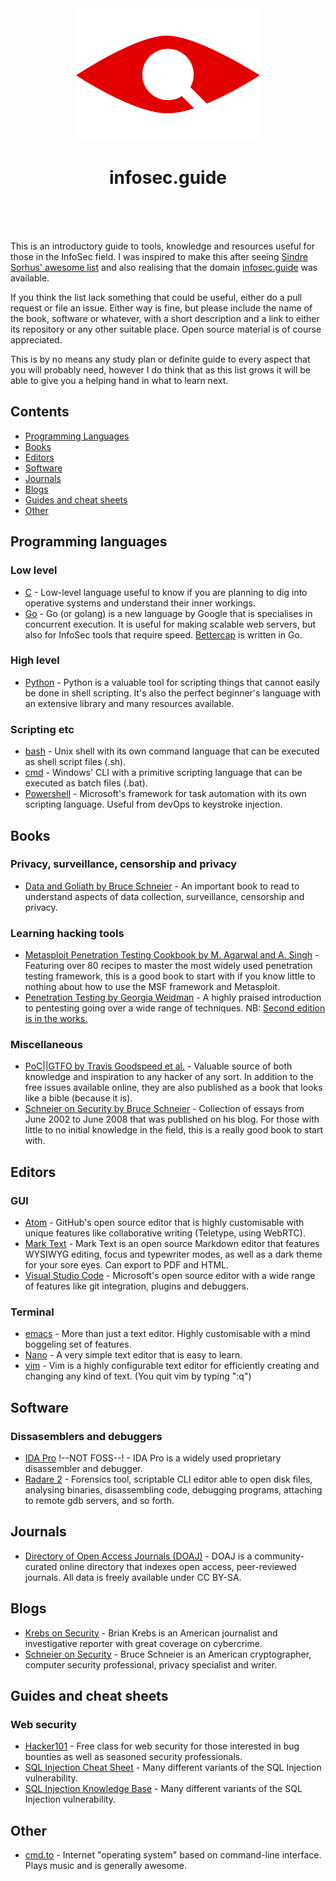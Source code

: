 <div align="center" style="max-width:100%">
	<img width="300" src="media/logo.svg" alt="infosec.guide">
	<h1 align="center">infosec.guide</h1>
	<br><br><br>
</div>

This is an introductory guide to tools, knowledge and resources useful for those in the InfoSec field. I was inspired to make this after seeing [Sindre Sorhus' awesome list](https://github.com/sindresorhus/awesome/) and also realising that the domain [infosec.guide](http://infosec.guide/) was available.

If you think the list lack something that could be useful, either do a pull request or file an issue. Either way is fine, but please include the name of the book, software or whatever, with a short description and a link to either its repository or any other suitable place. Open source material is of course appreciated.

This is by no means any study plan or definite guide to every aspect that you will probably need, however I do think that as this list grows it will be able to give you a helping hand in what to learn next.

## Contents

- [Programming Languages](#programming-languages)
- [Books](#books)
- [Editors](#editors)
- [Software](#software)
- [Journals](#journals)
- [Blogs](#blogs)
- [Guides and cheat sheets](#guides-and-cheat-sheets)
- [Other](#other)

## Programming languages

### Low level

- [C](https://en.wikipedia.org/wiki/C_\(programming_language\)) - Low-level language useful to know if you are planning to dig into operative systems and understand their inner workings.
- [Go](https://golang.org/) - Go (or golang) is a new language by Google that is specialises in concurrent execution. It is useful for making scalable web servers, but also for InfoSec tools that require speed. [Bettercap](https://github.com/bettercap/bettercap) is written in Go.

### High level

- [Python](https://www.python.org/) - Python is a valuable tool for scripting things that cannot easily be done in shell scripting. It's also the perfect beginner's language with an extensive library and many resources available.

### Scripting etc

- [bash](https://www.gnu.org/software/bash/) - Unix shell with its own command language that can be executed as shell script files (.sh).
- [cmd](https://en.wikipedia.org/wiki/Cmd.exe) - Windows' CLI with a primitive scripting language that can be executed as batch files (.bat).
- [Powershell](https://github.com/powershell/powershell) - Microsoft's framework for task automation with its own scripting language. Useful from devOps to keystroke injection.

## Books

### Privacy, surveillance, censorship and privacy

- [Data and Goliath by Bruce Schneier](https://www.schneier.com/books/data_and_goliath/) - An important book to read to understand aspects of data collection, surveillance, censorship and privacy.

### Learning hacking tools

- [Metasploit Penetration Testing Cookbook by M. Agarwal and A. Singh](https://www.packtpub.com/networking-and-servers/metasploit-penetration-testing-cookbook) - Featuring over 80 recipes to master the most widely used penetration testing framework, this is a good book to start with if you know little to nothing about how to use the MSF framework and Metasploit.
- [Penetration Testing by Georgia Weidman](https://nostarch.com/pentesting) - A highly praised introduction to pentesting going over a wide range of techniques. NB: [Second edition is in the works.](https://twitter.com/georgiaweidman/status/1001162312965869568)

### Miscellaneous

- [PoC||GTFO by Travis Goodspeed et al.](https://www.alchemistowl.org/pocorgtfo/) - Valuable source of both knowledge and inspiration to any hacker of any sort. In addition to the free issues available online, they are also published as a book that looks like a bible (because it is).
- [Schneier on Security by Bruce Schneier](https://www.schneier.com/books/schneier_on_security/) - Collection of essays from June 2002 to June 2008 that was published on his blog. For those with little to no initial knowledge in the field, this is a really good book to start with.

## Editors

### GUI

- [Atom](https://github.com/atom/atom) - GitHub's open source editor that is highly customisable with unique features like collaborative writing (Teletype, using WebRTC).
- [Mark Text](https://github.com/marktext/marktext/) - Mark Text is an open source Markdown editor that features WYSIWYG editing, focus and typewriter modes, as well as a dark theme for your sore eyes. Can export to PDF and HTML.
- [Visual Studio Code](https://github.com/Microsoft/vscode) - Microsoft's open source editor with a wide range of features like git integration, plugins and debuggers.

### Terminal

- [emacs](https://www.gnu.org/software/emacs/) - More than just a text editor. Highly customisable with a mind boggeling set of features.
- [Nano](https://www.nano-editor.org/) - A very simple text editor that is easy to learn.
- [vim](https://www.vim.org) - Vim is a highly configurable text editor for efficiently creating and changing any kind of text. (You quit vim by typing ":q")

## Software

### Dissasemblers and debuggers

- [IDA Pro](https://www.hex-rays.com/products/ida/index.shtml) !--NOT FOSS--! - IDA Pro is a widely used proprietary disassembler and debugger.
- [Radare 2](https://github.com/radare/radare2) - Forensics tool, scriptable CLI editor able to open disk files, analysing binaries, disassembling code, debugging programs, attaching to remote gdb servers, and so forth.

## Journals

- [Directory of Open Access Journals (DOAJ)](https://doaj.org/) - DOAJ is a community-curated online directory that indexes open access, peer-reviewed journals. All data is freely available under CC BY-SA.

## Blogs

- [Krebs on Security](https://krebsonsecurity.com/) - Brian Krebs is an American journalist and investigative reporter with great coverage on cybercrime.
- [Schneier on Security](https://www.schneier.com/) - Bruce Schneier is an American cryptographer, computer security professional, privacy specialist and writer.

## Guides and cheat sheets

### Web security

- [Hacker101](https://www.hacker101.com/) - Free class for web security for those interested in bug bounties as well as seasoned security professionals.
- [SQL Injection Cheat Sheet](https://www.netsparker.com/blog/web-security/sql-injection-cheat-sheet/) - Many different variants of the SQL Injection vulnerability.
- [SQL Injection Knowledge Base](https://websec.ca/kb/sql_injection) - Many different variants of the SQL Injection vulnerability.

## Other

- [cmd.to](https://cmd.to/fm) - Internet "operating system" based on command-line interface. Plays music and is generally awesome.
